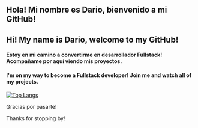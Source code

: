 ## Hola! Mi nombre es Dario, bienvenido a mi GitHub!
## Hi! My name is Dario, welcome to my GitHub!

#### Estoy en mi camino a convertirme en desarrollador Fullstack! Acompañame por aquí viendo mis proyectos.

#### I'm on my way to become a Fullstack developer! Join me and watch all of my projects.

[![Top Langs](https://github-readme-stats.vercel.app/api/top-langs/?username=yagamiar15&theme=cobalt&layout=compact)](https://github.com/anuraghazra/github-readme-stats)



Gracias por pasarte!

Thanks for stopping by!


